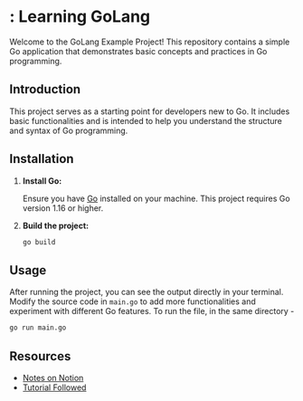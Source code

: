 # : Learning GoLang 

Welcome to the GoLang Example Project! This repository contains a simple Go application that demonstrates basic concepts and practices in Go programming.

## Introduction

This project serves as a starting point for developers new to Go. It includes basic functionalities and is intended to help you understand the structure and syntax of Go programming.

## Installation

1. **Install Go:**

    Ensure you have [Go](https://golang.org/dl/) installed on your machine. This project requires Go version 1.16 or higher.

2. **Build the project:**

    ```bash
    go build
    ```

## Usage

After running the project, you can see the output directly in your terminal. Modify the source code in `main.go` to add more functionalities and experiment with different Go features.
To run the file, in the same directory -
```bash
go run main.go
```

## Resources

- [Notes on Notion](https://www.notion.so/GO-89bfbf376b2446619649e09962999d06)
- [Tutorial Followed](https://www.youtube.com/watch?v=SqrbIlUwR0U&t=4202s)
